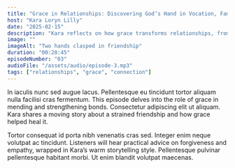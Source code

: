 ```yaml
---
title: "Grace in Relationships: Discovering God’s Hand in Vocation, Family, and Friendship"
host: "Kara Loryn Lilly"
date: "2025-02-15"
description: "Kara reflects on how grace transforms relationships, from friendships to family ties, with stories and tips for fostering connection."
image: ""
imageAlt: "Two hands clasped in friendship"
duration: "00:28:45"
episodeNumber: "03"
audioFile: "/assets/audio/episode-3.mp3"
tags: ["relationships", "grace", "connection"]
---
```


In iaculis nunc sed augue lacus. Pellentesque eu tincidunt tortor aliquam nulla facilisi cras fermentum. This episode delves into the role of grace in mending and strengthening bonds. Consectetur adipiscing elit ut aliquam. Kara shares a moving story about a strained friendship and how grace helped heal it.

Tortor consequat id porta nibh venenatis cras sed. Integer enim neque volutpat ac tincidunt. Listeners will hear practical advice on forgiveness and empathy, wrapped in Kara’s warm storytelling style. Pellentesque pulvinar pellentesque habitant morbi. Ut enim blandit volutpat maecenas.

